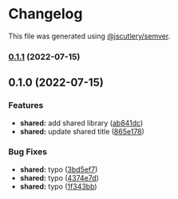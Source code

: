 # Changelog

This file was generated using [@jscutlery/semver](https://github.com/jscutlery/semver).

### [0.1.1](https://github.com/domirs/nx-test/compare/shared@0.1.0...shared@0.1.1) (2022-07-15)

## 0.1.0 (2022-07-15)


### Features

* **shared:** add shared library ([ab841dc](https://github.com/domirs/nx-test/commit/ab841dcc7d11d01b9929690af8f86303cc8fc986))
* **shared:** update shared title ([865e178](https://github.com/domirs/nx-test/commit/865e1784f0bd0209e9eda6107481944c3c363323))


### Bug Fixes

* **shared:** typo ([3bd5ef7](https://github.com/domirs/nx-test/commit/3bd5ef76b4d657298a6a659ad33adbf77882dec4))
* **shared:** typo ([4374e7d](https://github.com/domirs/nx-test/commit/4374e7d66f31a2b2b72bce7957c9f01ee777ead7))
* **shared:** typo ([1f343bb](https://github.com/domirs/nx-test/commit/1f343bb7978748015cdc51a975caa4efb30ec892))
